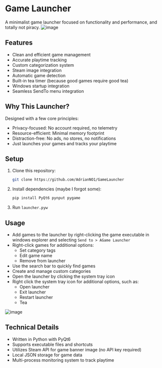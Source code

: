 # Game Launcher

A minimalist game launcher focused on functionality and performance, and totally not piracy.
![image](https://github.com/user-attachments/assets/a58c0edb-236e-47eb-ad85-1f9d1c48b0d2)
## Features

- Clean and efficient game management
- Accurate playtime tracking
- Custom categorization system
- Steam image integration
- Automatic game detection
- Built-in tea timer (because good games require good tea)
- Windows startup integration
- Seamless SendTo menu integration

## Why This Launcher?

Designed with a few core principles:
- Privacy-focused: No account required, no telemetry
- Resource-efficient: Minimal memory footprint
- Distraction-free: No ads, no stores, no notifications
- Just launches your games and tracks your playtime

## Setup

1. Clone this repository:
    ```bash
    git clone https://github.com/AdrianNO1/GameLauncher
    ```
2. Install dependencies (maybe I forgot some):
   ```bash
   pip install PyQt6 pynput pygame
   ```
3. Run `launcher.pyw`

## Usage

- Add games to the launcher by right-clicking the game executable in windows explorer and selecting `Send to > AGame Launcher`
- Right-click games for additional options:
  - Set category tags
  - Edit game name
  - Remove from launcher
- Use the search bar to quickly find games
- Create and manage custom categories
- Open the launcher by clicking the system tray icon
- Right click the system tray icon for additional options, such as:
  - Open launcher
  - Exit launcher
  - Restart launcher
  - Tea

![image](https://github.com/user-attachments/assets/03538297-5e02-4a43-a149-ec9ed4047a56)
## Technical Details

- Written in Python with PyQt6
- Supports executable files and shortcuts
- Utilizes Steam API for game banner image (no API key required)
- Local JSON storage for game data
- Multi-process monitoring system to track playtime
